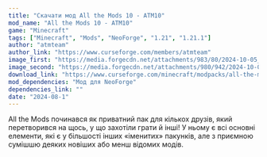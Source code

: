 ```yaml
---
title: "Скачати мод All the Mods 10 - ATM10"
mod_name: "All the Mods 10 - ATM10"
game: "Minecraft"
tags: ["Minecraft", "Mods", "NeoForge", "1.21", "1.21.1"]
author: "atmteam"
author_link: "https://www.curseforge.com/members/atmteam"
image_first: "https://media.forgecdn.net/attachments/983/80/2024-10-05_14.png"
image_second: "https://media.forgecdn.net/attachments/980/942/2024-10-03_12.png"
download_link: "https://www.curseforge.com/minecraft/modpacks/all-the-mods-10/files/all?page=1&amp;pageSize=20"
mod_dependencies: "Мод для NeoForge"
dependencies_link: ""
date: "2024-08-1"
---
```


All the Mods починався як приватний пак для кількох друзів, який перетворився на щось, у що захотіли грати й інші! У ньому є всі основні елементи, які є у більшості інших «іменитих» пакунків, але з приємною сумішшю деяких новіших або менш відомих модів.